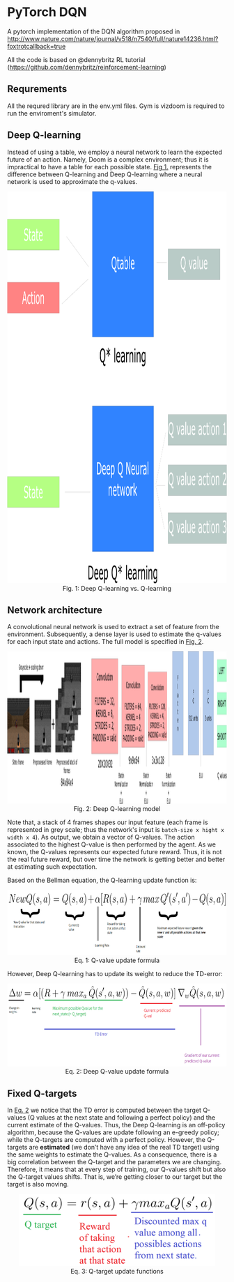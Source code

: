 # PyTorch DQN

A pytorch implementation of the DQN algorithm proposed in http://www.nature.com/nature/journal/v518/n7540/full/nature14236.html?foxtrotcallback=true

All the code is based on @dennybritz RL tutorial (https://github.com/dennybritz/reinforcement-learning)


## Requrements
All the requred library are in the env.yml files.
Gym is vizdoom is required to run the enviroment's simulator.

## Deep Q-learning

Instead of using a table, we employ a neural network to learn the expected future of an action.
Namely, Doom is a complex environment; thus it is impractical to have a table for each possible state.
[Fig 1.](#fig-deep_q_learning-vs-q_learning) represents the difference between Q-learning and Deep Q-learning where a neural network is used to approximate the q-values.


<p align="center">
    <img src="./figures/deep_q_learning.png" width="600px" height="900px"/>
    <br />
    <a name="fig-deep_q_learning-vs-q_learning"> Fig. 1: Deep Q-learning vs. Q-learning</a>
</p>

## Network architecture
A convolutional neural network is used to extract a set of feature from the environment.
Subsequently, a dense layer is used to estimate the q-values for each input state and actions.
The full model is specified in [Fig. 2](#fig-deep_q_learning_model).

<p align="center">
    <img src="./figures/deep_q_learning_model.png" width="900px" height="350px"/>
    <br />
    <a name="fig-deep_q_learning_model"> Fig. 2: Deep Q-learning model</a>
</p>

Note that, a stack of 4 frames shapes our input feature (each frame is represented in grey scale; thus the network's input is `batch-size x hight x width x 4`).
As output, we obtain a vector of Q-values. 
The action associated to the highest Q-value is then performed by the agent.
As we known, the Q-values represents our expected future reward. 
Thus, it is not the real future reward, but over time the network is getting better and better at estimating such expectation.

Based on the Bellman equation, the Q-learning update function is:
<p align="center">
    <img src="./figures/q_learning_update.png" width="900px" height="150px"/>
    <br />
    <a name="eq-q_learning_update"> Eq. 1: Q-value update formula</a>
</p>
However, Deep Q-learning has to update its weight to reduce the TD-error:
<p align="center">
    <img src="./figures/deep_q_learning_update.png" width="900px" height="190px"/>
    <br />
    <a name="eq-deep_q_learning_update"> Eq. 2: Deep Q-value update formula</a>
</p> 


## Fixed Q-targets
In [Eq. 2](#eq-deep_q_learning_update) we notice that the TD error is computed between the target Q-values (Q values at the next state and following a perfect policy) and the current estimate of the Q-values.
Thus, the Deep Q-learning is an off-policy algorithm, because the Q-values are update following an e-greedy policy; while the Q-targets are computed with a perfect policy.
However, the Q-targets are **estimated** (we don’t have any idea of the real TD target) using the same weights to estimate the Q-values.
As a consequence, there is a big correlation between the Q-target and the parameters we are changing.
Therefore, it means that at every step of training, our Q-values shift but also the Q-target values shifts. 
That is, we’re getting closer to our target but the target is also moving. 
<p align="center">
    <img src="./figures/q_target_update.png" width="450px"/>
    <br />
    <a name="eq-q_target_update"> Eq. 3: Q-target update functions</a>
</p> 

